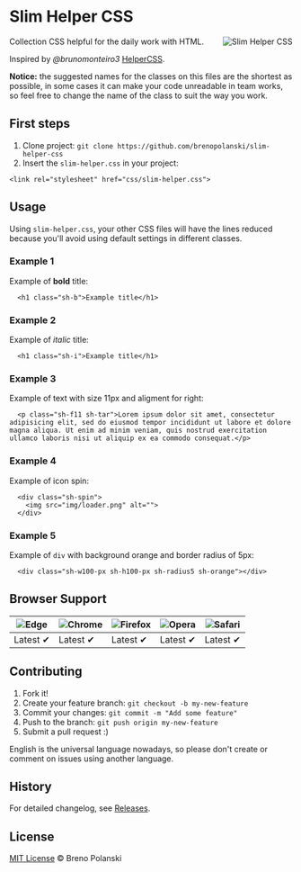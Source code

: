 # Slim Helper CSS

<img
    src="https://raw.github.com/brenopolanski/slim-helper-css/gh-assets/slim-helper-css.png"
    alt="Slim Helper CSS"
    align="right"
/>

Collection CSS helpful for the daily work with HTML.

Inspired by *@brunomonteiro3* [HelperCSS](https://github.com/brunomonteiro3/HelperCSS "HelperCSS").

**Notice:** the suggested names for the classes on this files are the shortest as possible, in some cases it can make your code unreadable in team works, so feel free to change the name of the class to suit the way you work.

## First steps

1. Clone project: `git clone https://github.com/brenopolanski/slim-helper-css`
2. Insert the `slim-helper.css` in your project:

  ```
  <link rel="stylesheet" href="css/slim-helper.css">
  ```
  
## Usage

Using `slim-helper.css`, your other CSS files will have the lines reduced because you'll avoid using default settings in different classes.

### Example 1

Example of **bold** title:

      <h1 class="sh-b">Example title</h1>
      
### Example 2

Example of *italic* title:

      <h1 class="sh-i">Example title</h1>
      
### Example 3

Example of text with size 11px and aligment for right:

      <p class="sh-f11 sh-tar">Lorem ipsum dolor sit amet, consectetur adipisicing elit, sed do eiusmod tempor incididunt ut labore et dolore magna aliqua. Ut enim ad minim veniam, quis nostrud exercitation ullamco laboris nisi ut aliquip ex ea commodo consequat.</p>
      
### Example 4

Example of icon spin:

      <div class="sh-spin">
        <img src="img/loader.png" alt="">
      </div>
      
### Example 5

Example of `div` with background orange and border radius of 5px:

      <div class="sh-w100-px sh-h100-px sh-radius5 sh-orange"></div>

## Browser Support

| ![Edge](https://raw.githubusercontent.com/alrra/browser-logos/master/src/edge/edge_48x48.png) | ![Chrome](https://raw.githubusercontent.com/alrra/browser-logos/master/src/chrome/chrome_48x48.png) | ![Firefox](https://raw.githubusercontent.com/alrra/browser-logos/master/src/firefox/firefox_48x48.png) | ![Opera](https://raw.githubusercontent.com/alrra/browser-logos/master/src/opera/opera_48x48.png) | ![Safari](https://raw.githubusercontent.com/alrra/browser-logos/master/src/safari/safari_48x48.png) |
| --------------------------------------------------------------------------------------------- | --------------------------------------------------------------------------------------------------- | ------------------------------------------------------------------------------------------------------ | ------------------------------------------------------------------------------------------------ | --------------------------------------------------------------------------------------------------- |
| Latest ✔                                                                                      | Latest ✔                                                                                            | Latest ✔                                                                                               | Latest ✔                                                                                         | Latest ✔                                                                                            |

## Contributing

1. Fork it!
2. Create your feature branch: `git checkout -b my-new-feature`
3. Commit your changes: `git commit -m "Add some feature"`
4. Push to the branch: `git push origin my-new-feature`
5. Submit a pull request  :)

English is the universal language nowadays, so please don't create or comment on issues using another language.

## History

For detailed changelog, see [Releases](https://github.com/brenopolanski/slim-helper-css/releases).

## License

[MIT License](https://brenopolanski.mit-license.org/) © Breno Polanski
